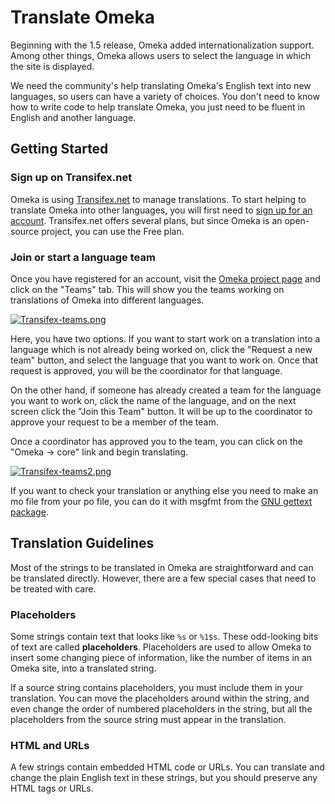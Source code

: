 Translate Omeka
===============

Beginning with the 1.5 release, Omeka added internationalization support. Among other things, Omeka allows users to select the language in which the site is displayed.

We need the community's help translating Omeka's English text into new languages, so users can have a variety of choices. You don't need to know how to write code to help translate Omeka, you just need to be fluent in English and another language.

Getting Started
--------------------------------------------------------

### <span id="Sign_up_on_Transifex.net" class="mw-headline"> Sign up on Transifex.net </span>

Omeka is using [Transifex.net](http://transifex.net) to manage
translations. To start helping to translate Omeka into other languages,
you will first need to [sign up for an
account](https://www.transifex.net/plans/). Transifex.net offers several
plans, but since Omeka is an open-source project, you can use the Free
plan.

### <span id="Join_or_start_a_language_team" class="mw-headline"> Join or start a language team </span>

Once you have registered for an account, visit the [Omeka project
page](https://www.transifex.net/projects/p/omeka) and click on the
"Teams" tab. This will show you the teams working on translations of
Omeka into different languages.

[![Transifex-teams.png](https://omeka.org/c/images/1/1f/Transifex-teams.png)](https://omeka.org/codex/File:Transifex-teams.png)

Here, you have two options. If you want to start work on a translation
into a language which is not already being worked on, click the "Request
a new team" button, and select the language that you want to work on.
Once that request is approved, you will be the coordinator for that
language.

On the other hand, if someone has already created a team for the
language you want to work on, click the name of the language, and on the
next screen click the "Join this Team" button. It will be up to the
coordinator to approve your request to be a member of the team.

Once a coordinator has approved you to the team, you can click on the
"Omeka → core" link and begin translating.

[![Transifex-teams2.png](https://omeka.org/c/images/5/5e/Transifex-teams2.png)](https://omeka.org/codex/File:Transifex-teams2.png)

If you want to check your translation or anything else you need to make
an mo file from your po file, you can do it with msgfmt from the [GNU
gettext package](http://www.gnu.org/software/gettext/).

<span id="Translation_Guidelines" class="mw-headline"> Translation Guidelines </span>
-------------------------------------------------------------------------------------

Most of the strings to be translated in Omeka are straightforward and
can be translated directly. However, there are a few special cases that
need to be treated with care.

### <span id="Placeholders" class="mw-headline"> Placeholders </span>

Some strings contain text that looks like `%s` or `%1$s`. These
odd-looking bits of text are called **placeholders**. Placeholders are
used to allow Omeka to insert some changing piece of information, like
the number of items in an Omeka site, into a translated string.

If a source string contains placeholders, you must include them in your
translation. You can move the placeholders around within the string, and
even change the order of numbered placeholders in the string, but all
the placeholders from the source string must appear in the translation.

### <span id="HTML_and_URLs" class="mw-headline"> HTML and URLs </span>

A few strings contain embedded HTML code or URLs. You can translate and
change the plain English text in these strings, but you should preserve
any HTML tags or URLs.